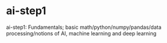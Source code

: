 # ai-step1
ai-step1: Fundamentals; basic math/python/numpy/pandas/data processing/notions of AI, machine learning and deep learning
